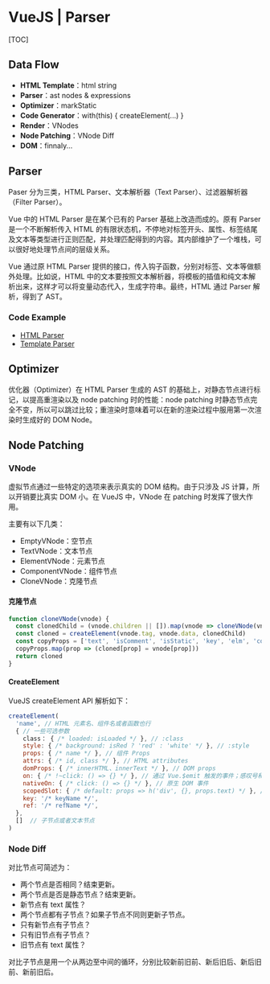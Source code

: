 # VueJS | Parser

[TOC]

## Data Flow

* **HTML Template**：html string
* **Parser**：ast nodes & expressions
* **Optimizer**：markStatic
* **Code Generator**：with(this) { createElement(...) }
* **Render**：VNodes
* **Node Patching**：VNode Diff
* **DOM**：finnaly...

## Parser

Paser 分为三类，HTML Parser、文本解析器（Text Parser）、过滤器解析器（Filter Parser）。

Vue 中的 HTML Parser 是在某个已有的 Parser 基础上改造而成的。原有 Parser 是一个不断解析传入 HTML 的有限状态机，不停地对标签开头、属性、标签结尾及文本等类型进行正则匹配，并处理匹配得到的内容。其内部维护了一个堆栈，可以很好地处理节点间的层级关系。

Vue 通过原 HTML Parser 提供的接口，传入钩子函数，分别对标签、文本等做额外处理。比如说，HTML 中的文本要按照文本解析器，将模板的插值和纯文本解析出来，这样才可以将变量动态代入，生成字符串。最终，HTML 通过 Parser 解析，得到了 AST。

### Code Example

* [HTML Parser](https://github.com/Lionad-Morotar/read-source-code/tree/master/module/html-parser)
* [Template Parser](https://github.com/Lionad-Morotar/read-source-code/tree/master/module/template-parser)

## Optimizer

优化器（Optimizer）在 HTML Parser 生成的 AST 的基础上，对静态节点进行标记，以提高重渲染以及 node patching 时的性能：node patching 时静态节点完全不变，所以可以跳过比较；重渲染时意味着可以在新的渲染过程中服用第一次渲染时生成好的 DOM Node。

## Node Patching

### VNode

虚拟节点通过一些特定的选项来表示真实的 DOM 结构。由于只涉及 JS 计算，所以开销要比真实 DOM 小。在 VueJS 中，VNode 在 patching 时发挥了很大作用。

主要有以下几类：

- EmptyVNode：空节点
- TextVNode：文本节点
- ElementVNode：元素节点
- ComponentVNode：组件节点
- CloneVNode：克隆节点

#### 克隆节点

```js
function cloneVNode(vnode) {
  const clonedChild = (vnode.children || []).map(vnode => cloneVNode(vnode))
  const cloned = createElement(vnode.tag, vnode.data, clonedChild)
  const copyProps = ['text', 'isComment', 'isStatic', 'key', 'elm', 'context', 'ns', 'componentOptions']
  copyProps.map(prop => (cloned[prop] = vnode[prop]))
  return cloned
}
```

#### CreateElement

VueJS createElement API 解析如下：

```js
createElement(
  'name', // HTML 元素名、组件名或者函数也行
  { // 一些可选参数
    class： { /* loaded: isLoaded */ }, // :class
    style: { /* background: isRed ? 'red' : 'white' */ }, // :style
    props: { /* name */ }, // 组件 Props
    attrs: { /* id, class */ }, // HTML attributes
    domProps: { /* innerHTML、innerText */ }, // DOM props
    on: { /* !~click: () => {} */ }, // 通过 Vue.$emit 触发的事件；感叹号和波浪号分别代表 capture 和 once
    nativeOn: { /* click: () => {} */ }, // 原生 DOM 事件
    scopedSlot: { /* default: props => h('div', {}, props.text) */ }, // 作用域插槽
    key: '/* keyName */',
    ref: '/* refName */',
  },
  []  // 子节点或者文本节点
)
```

### Node Diff

对比节点可简述为：

- 两个节点是否相同？结束更新。
- 两个节点是否是静态节点？结束更新。
- 新节点有 text 属性？
- 两个节点都有子节点？如果子节点不同则更新子节点。
- 只有新节点有子节点？
- 只有旧节点有子节点？
- 旧节点有 text 属性？

对比子节点是用一个从两边至中间的循环，分别比较新前旧前、新后旧后、新后旧前、新前旧后。
